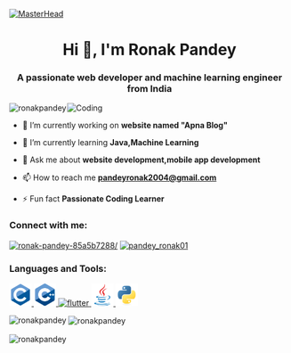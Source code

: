 [![MasterHead](https://previews.123rf.com/images/karpenkoilia/karpenkoilia1805/karpenkoilia180500009/102165920-concepto-de-web-de-l%C3%ADnea-de-vector-para-la-programaci%C3%B3n-banner-web-lineal-para-aprender-a.jpg)](https://ronakpandey.io)
<h1 align="center">Hi 👋, I'm Ronak Pandey</h1>
<h3 align="center">A passionate web developer and machine learning engineer from India</h3>
<img align="right" alt="Coding" width="400" src="https://cdn.videoplasty.com/animation/chill-coding-programming-lo-fi-animation-stock-animation-21874-1280x720.jpg">


<p align="left"> <img src="https://komarev.com/ghpvc/?username=ronakpandey&label=Profile%20views&color=0e75b6&style=flat" alt="ronakpandey" /> </p>

- 🔭 I’m currently working on **website named "Apna Blog"**

- 🌱 I’m currently learning **Java,Machine Learning**

- 💬 Ask me about **website development,mobile app development**

- 📫 How to reach me **pandeyronak2004@gmail.com**

- ⚡ Fun fact **Passionate Coding Learner**

<h3 align="left">Connect with me:</h3>
<p align="left">
<a href="https://linkedin.com/in/ronak-pandey-85a5b7288/" target="blank"><img align="center" src="https://raw.githubusercontent.com/rahuldkjain/github-profile-readme-generator/master/src/images/icons/Social/linked-in-alt.svg" alt="ronak-pandey-85a5b7288/" height="30" width="40" /></a>
<a href="https://instagram.com/pandey_ronak01" target="blank"><img align="center" src="https://raw.githubusercontent.com/rahuldkjain/github-profile-readme-generator/master/src/images/icons/Social/instagram.svg" alt="pandey_ronak01" height="30" width="40" /></a>
</p>

<h3 align="left">Languages and Tools:</h3>
<p align="left"> <a href="https://www.cprogramming.com/" target="_blank" rel="noreferrer"> <img src="https://raw.githubusercontent.com/devicons/devicon/master/icons/c/c-original.svg" alt="c" width="40" height="40"/> </a> <a href="https://www.w3schools.com/cpp/" target="_blank" rel="noreferrer"> <img src="https://raw.githubusercontent.com/devicons/devicon/master/icons/cplusplus/cplusplus-original.svg" alt="cplusplus" width="40" height="40"/> </a> <a href="https://flutter.dev" target="_blank" rel="noreferrer"> <img src="https://www.vectorlogo.zone/logos/flutterio/flutterio-icon.svg" alt="flutter" width="40" height="40"/> </a> <a href="https://www.java.com" target="_blank" rel="noreferrer"> <img src="https://raw.githubusercontent.com/devicons/devicon/master/icons/java/java-original.svg" alt="java" width="40" height="40"/> </a> <a href="https://www.python.org" target="_blank" rel="noreferrer"> <img src="https://raw.githubusercontent.com/devicons/devicon/master/icons/python/python-original.svg" alt="python" width="40" height="40"/> </a> </p>

<p><img align="left" src="https://github-readme-stats.vercel.app/api/top-langs?username=ronakpandey&show_icons=true&locale=en&layout=compact" alt="ronakpandey" /></p>

<p>&nbsp;<img align="center" src="https://github-readme-stats.vercel.app/api?username=ronakpandey&show_icons=true&locale=en" alt="ronakpandey" /></p>

<p><img align="center" src="https://github-readme-streak-stats.herokuapp.com/?user=ronakpandey&" alt="ronakpandey" /></p>
